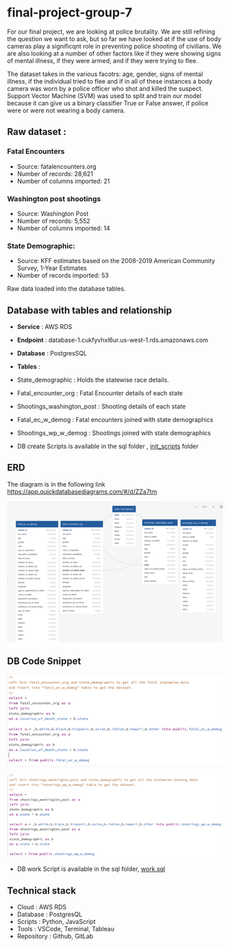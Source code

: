 # final-project-group-7

For our final project, we are looking at police brutality. We are still refining the question we want to ask, but so far we have looked at if the use of body cameras play a significqnt role in preventing police shooting of civilians. We are also looking at a number of other factors like if they were showing signs of mental illness, if they were armed, and if they were trying to flee. 

The dataset takes in the various facotrs: age, gender, signs of mental illness, if the individual tried to flee and if in all of these instances a body camera was worn by a police officer who shot and killed the suspect. Support Vector Machine (SVM) was used to split and train our model because it can give us a binary classifier True or False answer, if police were or were not wearing a body camera. 

## Raw dataset :

### Fatal Encounters
* Source: fatalencounters.org
* Number of records: 28,621
* Number of columns imported: 21

### Washington post shootings
* Source: Washington Post
* Number of records: 5,552
* Number of columns imported: 14


### State Demographic:
* Source: KFF estimates based on the 2008-2019 American Community Survey, 1-Year Estimates
* Number of records imported: 53

Raw data loaded into the database tables.

## Database with tables and relationship
* **Service**  : AWS RDS

* **Endpoint** : database-1.cukfyvhxl6ur.us-west-1.rds.amazonaws.com 

* **Database** : PostgresSQL


* **Tables**   :
 * State_demographic : Holds the statewise race details.
 * Fatal_encounter_org : Fatal Encounter details of each state
 * Shootings_washington_post : Shooting details of each state 
 * Fatal_ec_w_demog : Fatal encounters joined with state demographics
 * Shootings_wp_w_demog : Shootings joined with state demographics

* DB create Scripts is available in the sql folder , [init_scripts](https://github.com/kannguyen1210/final-project-group-7/blob/Srini/sql/init_scripts.sql) folder 

## ERD 
The diagram is in the following link  https://app.quickdatabasediagrams.com/#/d/ZZa7tm

![Police Brutality - Entity Relationship Diagram ](https://github.com/kannguyen1210/final-project-group-7/blob/Srini/sql/DFD.png)

## DB Code Snippet 

![Police Brutality - Code Snippet ](https://github.com/kannguyen1210/final-project-group-7/blob/Srini/sql/sql1.png)

![Police Brutality - Code Snippet ](https://github.com/kannguyen1210/final-project-group-7/blob/Srini/sql/sql2.png)


* DB work Script is available in the sql folder, [work.sql](https://github.com/kannguyen1210/final-project-group-7/blob/Srini/sql/work.sql) 


## Technical stack
* Cloud  		: AWS RDS
* Database  	: PostgresQL
* Scripts		: Python, JavaScript
* Tools 		: VSCode, Terminal, Tableau
* Repository	: Github, GitLab
